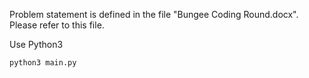 Problem statement is defined in the file "Bungee Coding Round.docx". Please refer to this file. 

Use Python3
```bash
python3 main.py
```

